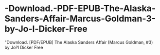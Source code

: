 # -Download.-PDF-EPUB-The-Alaska-Sanders-Affair-Marcus-Goldman-3-by-Jo-l-Dicker-Free
"Download. [PDF/EPUB] The Alaska Sanders Affair (Marcus Goldman, #3) by Jo?l Dicker Free
